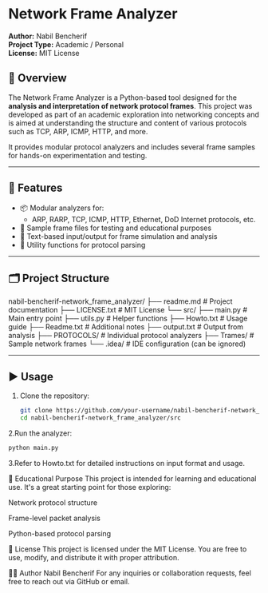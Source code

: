# Network Frame Analyzer

**Author:** Nabil Bencherif  
**Project Type:** Academic / Personal  
**License:** MIT License

## 📘 Overview

The Network Frame Analyzer is a Python-based tool designed for the **analysis and interpretation of network protocol frames**. This project was developed as part of an academic exploration into networking concepts and is aimed at understanding the structure and content of various protocols such as TCP, ARP, ICMP, HTTP, and more.

It provides modular protocol analyzers and includes several frame samples for hands-on experimentation and testing.

---

## 🧩 Features

- 📦 Modular analyzers for:
  - ARP, RARP, TCP, ICMP, HTTP, Ethernet, DoD Internet protocols, etc.
- 📄 Sample frame files for testing and educational purposes
- 🧪 Text-based input/output for frame simulation and analysis
- 🔧 Utility functions for protocol parsing

---

## 🗂️ Project Structure

nabil-bencherif-network_frame_analyzer/
├── readme.md # Project documentation
├── LICENSE.txt # MIT License
└── src/
├── main.py # Main entry point
├── utils.py # Helper functions
├── Howto.txt # Usage guide
├── Readme.txt # Additional notes
├── output.txt # Output from analysis
├── PROTOCOLS/ # Individual protocol analyzers
├── Trames/ # Sample network frames
└── .idea/ # IDE configuration (can be ignored)

---

## ▶️ Usage

1. Clone the repository:
   ```bash
   git clone https://github.com/your-username/nabil-bencherif-network_frame_analyzer.git
   cd nabil-bencherif-network_frame_analyzer/src
2.Run the analyzer:
   ```bash
   python main.py
   ```
3.Refer to Howto.txt for detailed instructions on input format and usage.

🧠 Educational Purpose
This project is intended for learning and educational use. It's a great starting point for those exploring:

Network protocol structure

Frame-level packet analysis

Python-based protocol parsing

📄 License
This project is licensed under the MIT License.
You are free to use, modify, and distribute it with proper attribution.

🙋‍♂️ Author
Nabil Bencherif
For any inquiries or collaboration requests, feel free to reach out via GitHub or email.

